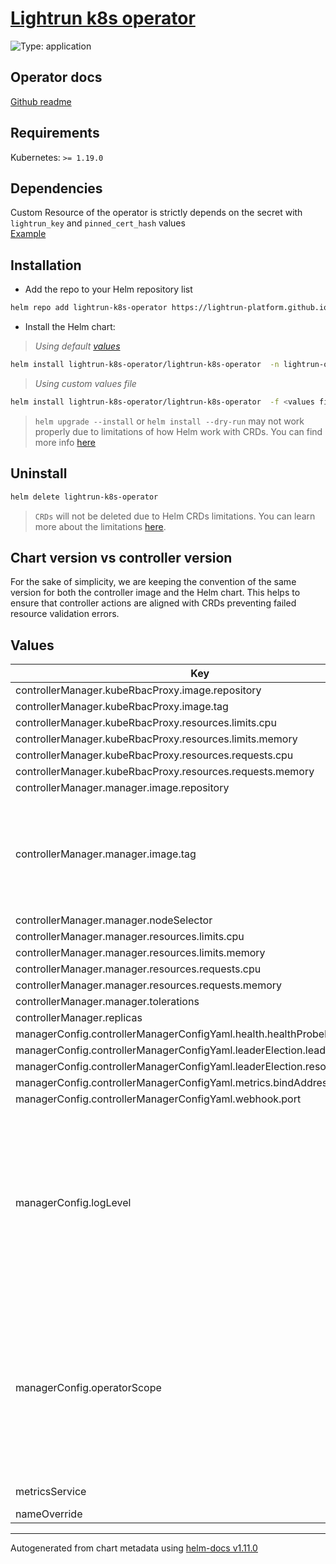# [Lightrun k8s operator](https://github.com/lightrun-platform/lightrun-k8s-operator)

![Type: application](https://img.shields.io/badge/Type-application-informational?style=flat-square)

## Operator docs
[Github readme](https://github.com/lightrun-platform/lightrun-k8s-operator/tree/main/docs)

## Requirements

Kubernetes: `>= 1.19.0`

## Dependencies

Custom Resource of the operator is strictly depends on the secret with `lightrun_key` and `pinned_cert_hash` values  
[Example](https://github.com/lightrun-platform/lightrun-k8s-operator/tree/main/examples/lightrunjavaagent.yaml#L56)

## Installation  
- Add the repo to your Helm repository list
```sh 
helm repo add lightrun-k8s-operator https://lightrun-platform.github.io/lightrun-k8s-operator
```

-  Install the Helm chart:   
> _Using default [values](../lightrun-operator/values.yaml)_  
  
```sh
helm install lightrun-k8s-operator/lightrun-k8s-operator  -n lightrun-operator --create-namespace
```  

  > _Using custom values file_

```sh
helm install lightrun-k8s-operator/lightrun-k8s-operator  -f <values file>  -n lightrun-operator --create-namespace
```
> `helm upgrade --install` or `helm install --dry-run` may not work properly due to limitations of how Helm work with CRDs.
You can find more info [here](https://helm.sh/docs/chart_best_practices/custom_resource_definitions/)


## Uninstall
```sh
helm delete lightrun-k8s-operator
```
> `CRDs` will not be deleted due to Helm CRDs limitations. You can learn more about the limitations [here](https://helm.sh/docs/topics/charts/#limitations-on-crds).

## Chart version vs controller version
For the sake of simplicity, we are keeping the convention of the same version for both the controller image and the Helm chart. This helps to ensure that controller actions are aligned with CRDs preventing failed resource validation errors.


## Values

| Key | Type | Default | Description |
|-----|------|---------|-------------|
| controllerManager.kubeRbacProxy.image.repository | string | `"gcr.io/kubebuilder/kube-rbac-proxy"` |  |
| controllerManager.kubeRbacProxy.image.tag | string | `"v0.11.0"` |  |
| controllerManager.kubeRbacProxy.resources.limits.cpu | string | `"500m"` |  |
| controllerManager.kubeRbacProxy.resources.limits.memory | string | `"128Mi"` |  |
| controllerManager.kubeRbacProxy.resources.requests.cpu | string | `"5m"` |  |
| controllerManager.kubeRbacProxy.resources.requests.memory | string | `"64Mi"` |  |
| controllerManager.manager.image.repository | string | `"lightruncom/lightrun-k8s-operator"` |  |
| controllerManager.manager.image.tag | string | `"latest"` | For simplicity of version compatibilities we are keeping the same controller and chart versions So the most safe approach is to use same version as the Chart. When installing chart from the helm repo, every helm package version will have controller image set to chart version |
| controllerManager.manager.nodeSelector | object | `{}` |  |
| controllerManager.manager.resources.limits.cpu | string | `"500m"` |  |
| controllerManager.manager.resources.limits.memory | string | `"128Mi"` |  |
| controllerManager.manager.resources.requests.cpu | string | `"10m"` |  |
| controllerManager.manager.resources.requests.memory | string | `"64Mi"` |  |
| controllerManager.manager.tolerations | list | `[]` |  |
| controllerManager.replicas | int | `1` |  |
| managerConfig.controllerManagerConfigYaml.health.healthProbeBindAddress | string | `":8081"` |  |
| managerConfig.controllerManagerConfigYaml.leaderElection.leaderElect | bool | `true` |  |
| managerConfig.controllerManagerConfigYaml.leaderElection.resourceName | string | `"5b425f09.lightrun.com"` |  |
| managerConfig.controllerManagerConfigYaml.metrics.bindAddress | string | `"127.0.0.1:8080"` |  |
| managerConfig.controllerManagerConfigYaml.webhook.port | int | `9443` |  |
| managerConfig.logLevel | string | `"info"` | Log level: 1 - 5 Higher number - more logs Documentation of logr module https://pkg.go.dev/github.com/go-logr/logr@v1.2.0#hdr-Verbosity On level info (0) (default) you'll see only deployments that are being added or deleted and errors On level 1 you'll see 1 additional log per every successful reconciliation loop run On level 2 you'll see all debug prints with intermediate steps while patching deployment per every reconciliation loop run |
| managerConfig.operatorScope | object | `{"namespacedScope":false,"namespaces":["default"]}` | Operator may work in 2 scopes: cluster and namespaced Cluster scope will give permissions to operator to watch and patch deployment in the whole cluster With namespaced scope you need to provide list of namespaces that operator will be able to watch. Namespaced scope implemented by both controller code and creation of the appropriate Roles by the chart Any change to the list of namespaces will cause restart of the operator controller pod. |
| metricsService | object | `{"ports":[{"name":"https","port":8443,"protocol":"TCP","targetPort":8443}],"type":"ClusterIP"}` | Metrics service for prometheus compatible poller |
| nameOverride | string | `"lightrun-k8s-operator"` |  |

----------------------------------------------
Autogenerated from chart metadata using [helm-docs v1.11.0](https://github.com/norwoodj/helm-docs/releases/v1.11.0)
